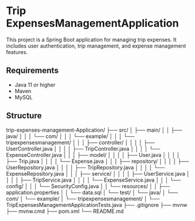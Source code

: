 # Trip ExpensesManagementApplication

This project is a Spring Boot application for managing trip expenses. It includes user authentication, trip management, and expense management features.

## Requirements

- Java 11 or higher
- Maven
- MySQL
## Structure 
trip-expenses-management-Application/
├── src/
│ ├── main/
│ │ ├── java/
│ │ │ └── com/
│ │ │ └── example/
│ │ │ └── tripexpensesmanagement/
│ │ │ ├── controller/
│ │ │ │ ├── UserController.java
│ │ │ │ ├── TripController.java
│ │ │ │ └── ExpenseController.java
│ │ │ ├── model/
│ │ │ │ ├── User.java
│ │ │ │ ├── Trip.java
│ │ │ │ └── Expense.java
│ │ │ ├── repository/
│ │ │ │ ├── UserRepository.java
│ │ │ │ ├── TripRepository.java
│ │ │ │ └── ExpenseRepository.java
│ │ │ ├── service/
│ │ │ │ ├── UserService.java
│ │ │ │ ├── TripService.java
│ │ │ │ └── ExpenseService.java
│ │ │ └── config/
│ │ │ └── SecurityConfig.java
│ │ └── resources/
│ │ ├── application.properties
│ │ └── data.sql
│ └── test/
│ └── java/
│ └── com/
│ └── example/
│ └── tripexpensesmanagement/
│ └── TripExpensesManagementApplicationTests.java
├── .gitignore
├── mvnw
├── mvnw.cmd
├── pom.xml
└── README.md
